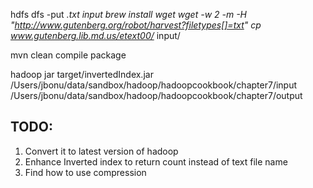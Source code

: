 hdfs dfs -put *.txt input
brew install wget
wget -w 2 -m -H "http://www.gutenberg.org/robot/harvest?filetypes[]=txt"
cp www.gutenberg.lib.md.us/etext00/* input/

mvn clean compile package

hadoop jar target/invertedIndex.jar /Users/jbonu/data/sandbox/hadoop/hadoopcookbook/chapter7/input /Users/jbonu/data/sandbox/hadoop/hadoopcookbook/chapter7/output



TODO:
-----
1. Convert it to latest version of hadoop
2. Enhance Inverted index to return count instead of text file name
3. Find how to use compression




   
   